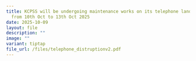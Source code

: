 ```yaml
---
title: KCPSS will be undergoing maintenance works on its telephone landlines
  from 10th Oct to 13th Oct 2025
date: 2025-10-09
layout: file
description: ""
image: ""
variant: tiptap
file_url: /files/telephone_distruptionv2.pdf
---
```

